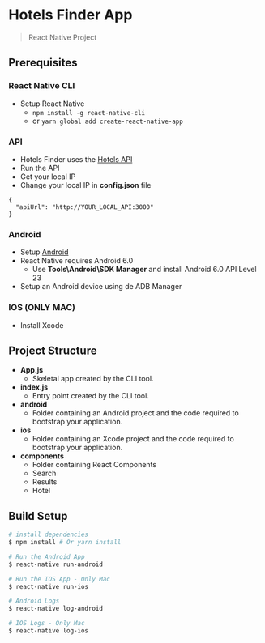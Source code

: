 # Hotels Finder App

> React Native Project

## Prerequisites

### React Native CLI
- Setup React Native
  - ```npm install -g react-native-cli```
  - or ```yarn global add create-react-native-app```

### API
- Hotels Finder uses the [Hotels API](https://github.com/AlejoYarce/hotels-api)
- Run the API
- Get your local IP
- Change your local IP in **config.json** file
```
{
  "apiUrl": "http://YOUR_LOCAL_API:3000"
}
```

### Android
- Setup [Android](https://developer.android.com/studio/install.html)
- React Native requires Android 6.0
  - Use **Tools\Android\SDK Manager** and install Android 6.0 API Level 23
- Setup an Android device using de ADB Manager

### IOS (ONLY MAC)
- Install Xcode


## Project Structure
- **App.js**
  - Skeletal app created by the CLI tool.
- **index.js**
  - Entry point created by the CLI tool.
- **android**
  - Folder containing an Android project and the code required to bootstrap your application.
- **ios**
  - Folder containing an Xcode project and the code required to bootstrap your application.
- **components**
  - Folder containing React Components
  - Search
  - Results
  - Hotel

## Build Setup

``` bash
# install dependencies
$ npm install # Or yarn install

# Run the Android App
$ react-native run-android

# Run the IOS App - Only Mac
$ react-native run-ios

# Android Logs
$ react-native log-android

# IOS Logs - Only Mac
$ react-native log-ios
```
